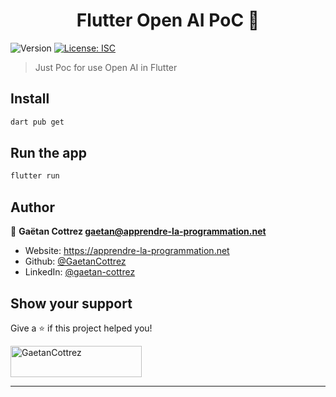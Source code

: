 <h1 align="center">Flutter Open AI PoC 👋</h1>
<p>
  <img alt="Version" src="https://img.shields.io/badge/version-1.0.0-blue.svg?cacheSeconds=2592000" />
  <a href="#" target="_blank">
    <img alt="License: ISC" src="https://img.shields.io/badge/License-ISC-yellow.svg" />
  </a>
</p>

> Just Poc for use Open AI in Flutter

## Install

```sh
dart pub get
```

## Run the app

```sh
flutter run
```

## Author

👤 **Gaëtan Cottrez <gaetan@apprendre-la-programmation.net>**

* Website: https://apprendre-la-programmation.net
* Github: [@GaetanCottrez](https://github.com/GaetanCottrez)
* LinkedIn: [@gaetan-cottrez](https://linkedin.com/in/gaetan-cottrez)

## Show your support

Give a ⭐️ if this project helped you!

<a href="https://www.buymeacoffee.com/GaetanCottrez"> <img src="https://cdn.buymeacoffee.com/buttons/v2/default-yellow.png" height="50" width="210" alt="GaetanCottrez" /></a>

***

